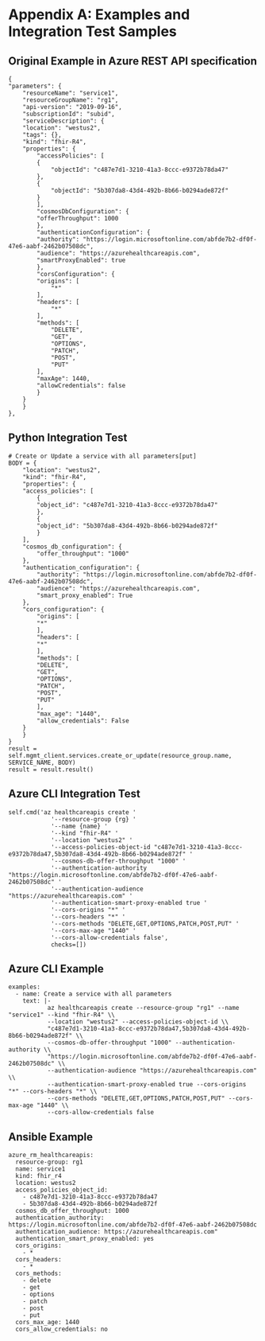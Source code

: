 # Appendix A: Examples and Integration Test Samples

## Original Example in Azure REST API specification

    {
    "parameters": {
        "resourceName": "service1",
        "resourceGroupName": "rg1",
        "api-version": "2019-09-16",
        "subscriptionId": "subid",
        "serviceDescription": {
        "location": "westus2",
        "tags": {},
        "kind": "fhir-R4",
        "properties": {
            "accessPolicies": [
            {
                "objectId": "c487e7d1-3210-41a3-8ccc-e9372b78da47"
            },
            {
                "objectId": "5b307da8-43d4-492b-8b66-b0294ade872f"
            }
            ],
            "cosmosDbConfiguration": {
            "offerThroughput": 1000
            },
            "authenticationConfiguration": {
            "authority": "https://login.microsoftonline.com/abfde7b2-df0f-47e6-aabf-2462b07508dc",
            "audience": "https://azurehealthcareapis.com",
            "smartProxyEnabled": true
            },
            "corsConfiguration": {
            "origins": [
                "*"
            ],
            "headers": [
                "*"
            ],
            "methods": [
                "DELETE",
                "GET",
                "OPTIONS",
                "PATCH",
                "POST",
                "PUT"
            ],
            "maxAge": 1440,
            "allowCredentials": false
            }
        }
        }
    },


## Python Integration Test

    # Create or Update a service with all parameters[put]
    BODY = {
        "location": "westus2",
        "kind": "fhir-R4",
        "properties": {
        "access_policies": [
            {
            "object_id": "c487e7d1-3210-41a3-8ccc-e9372b78da47"
            },
            {
            "object_id": "5b307da8-43d4-492b-8b66-b0294ade872f"
            }
        ],
        "cosmos_db_configuration": {
            "offer_throughput": "1000"
        },
        "authentication_configuration": {
            "authority": "https://login.microsoftonline.com/abfde7b2-df0f-47e6-aabf-2462b07508dc",
            "audience": "https://azurehealthcareapis.com",
            "smart_proxy_enabled": True
        },
        "cors_configuration": {
            "origins": [
            "*"
            ],
            "headers": [
            "*"
            ],
            "methods": [
            "DELETE",
            "GET",
            "OPTIONS",
            "PATCH",
            "POST",
            "PUT"
            ],
            "max_age": "1440",
            "allow_credentials": False
        }
        }
    }
    result = self.mgmt_client.services.create_or_update(resource_group.name, SERVICE_NAME, BODY)
    result = result.result()


## Azure CLI Integration Test

    self.cmd('az healthcareapis create '
                '--resource-group {rg} '
                '--name {name} '
                '--kind "fhir-R4" '
                '--location "westus2" '
                '--access-policies-object-id "c487e7d1-3210-41a3-8ccc-e9372b78da47,5b307da8-43d4-492b-8b66-b0294ade872f" '
                '--cosmos-db-offer-throughput "1000" '
                '--authentication-authority "https://login.microsoftonline.com/abfde7b2-df0f-47e6-aabf-2462b07508dc" '
                '--authentication-audience "https://azurehealthcareapis.com" '
                '--authentication-smart-proxy-enabled true '
                '--cors-origins "*" '
                '--cors-headers "*" '
                '--cors-methods "DELETE,GET,OPTIONS,PATCH,POST,PUT" '
                '--cors-max-age "1440" '
                '--cors-allow-credentials false',
                checks=[])


## Azure CLI Example

    examples:
      - name: Create a service with all parameters
        text: |-
               az healthcareapis create --resource-group "rg1" --name "service1" --kind "fhir-R4" \\
               --location "westus2" --access-policies-object-id \\
               "c487e7d1-3210-41a3-8ccc-e9372b78da47,5b307da8-43d4-492b-8b66-b0294ade872f" \\
               --cosmos-db-offer-throughput "1000" --authentication-authority \\
               "https://login.microsoftonline.com/abfde7b2-df0f-47e6-aabf-2462b07508dc" \\
               --authentication-audience "https://azurehealthcareapis.com" \\
               --authentication-smart-proxy-enabled true --cors-origins "*" --cors-headers "*" \\
               --cors-methods "DELETE,GET,OPTIONS,PATCH,POST,PUT" --cors-max-age "1440" \\
               --cors-allow-credentials false

## Ansible Example

    azure_rm_healthcareapis:
      resource-group: rg1 
      name: service1
      kind: fhir_r4
      location: westus2
      access_policies_object_id:
        - c487e7d1-3210-41a3-8ccc-e9372b78da47
        - 5b307da8-43d4-492b-8b66-b0294ade872f
      cosmos_db_offer_throughput: 1000 
      authentication_authority: https://login.microsoftonline.com/abfde7b2-df0f-47e6-aabf-2462b07508dc
      authentication_audience: https://azurehealthcareapis.com"
      authentication_smart_proxy_enabled: yes
      cors_origins:
        - *
      cors_headers:
        - *
      cors_methods:
        - delete
        - get
        - options
        - patch
        - post
        - put
      cors_max_age: 1440
      cors_allow_credentials: no

